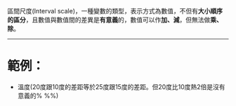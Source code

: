 區間尺度(Interval scale)，一種變數的類型，表示方式為數值，不但有**大小順序的區分**，且數值與數值間的差異是**有意義**的，數值可以作**加、減**，但無法做**乘、除**。
- - -
# 範例：
- 溫度(20度跟10度的差距等於25度跟15度的差距。但20度比10度熱2倍是沒有意義的% %%)